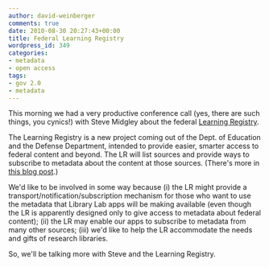 ```yaml
---
author: david-weinberger
comments: true
date: 2010-08-30 20:27:43+00:00
title: Federal Learning Registry
wordpress_id: 349
categories:
- metadata
- open access
tags:
- gov 2.0
- metadata
---
```


This morning we had a very productive conference call (yes, there are such things, you cynics!) with Steve Midgley about the federal [Learning Registry](http://www.learningregistry.org).

The Learning Registry is a new project coming out of the Dept. of Education and the Defense Department, intended to provide easier, smarter access to federal content and beyond. The LR will list sources and provide ways to subscribe to metadata about the content at those sources. (There's more in[ this blog post](http://www.ed.gov/blog/2010/07/the-learning-registry-a-first-look-2).)

We'd like to be involved in some way because  (i) the LR might provide a transport/notification/subscription mechanism for those who want to use the metadata that  Library Lab apps will be making available (even though the LR is apparently designed only to give access to metadata about federal content); (ii) the LR may enable our apps to subscribe to metadata from many other sources; (iii) we'd like to help the LR accommodate the needs and gifts of research libraries.

So, we'll be talking more with Steve and the Learning Registry.
